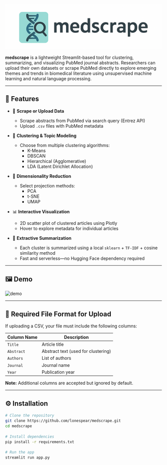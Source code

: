 <p align="center">
  <img src="medscrape.png" alt="medscrape logo" width="600"/>
</p>

**medscrape** is a lightweight Streamlit-based tool for clustering, summarizing, and visualizing PubMed journal abstracts. Researchers can upload their own datasets or scrape PubMed directly to explore emerging themes and trends in biomedical literature using unsupervised machine learning and natural language processing.

---

## 🚀 Features

- 🔎 **Scrape or Upload Data**  
  - Scrape abstracts from PubMed via search query (Entrez API)  
  - Upload `.csv` files with PubMed metadata

- 🧠 **Clustering & Topic Modeling**  
  - Choose from multiple clustering algorithms:  
    - K-Means  
    - DBSCAN  
    - Hierarchical (Agglomerative)  
    - LDA (Latent Dirichlet Allocation)

- 🔻 **Dimensionality Reduction**  
  - Select projection methods:  
    - PCA  
    - t-SNE  
    - UMAP  

- 📊 **Interactive Visualization**  
  - 2D scatter plot of clustered articles using Plotly  
  - Hover to explore metadata for individual articles

- 📝 **Extractive Summarization**  
  - Each cluster is summarized using a local `sklearn` + `TF-IDF` + cosine similarity method  
  - Fast and serverless—no Hugging Face dependency required

---

## 🖼️ Demo

![demo](https://user-images.githubusercontent.com/.../example.png) <!-- optional: insert GIF or screenshot of interface -->

---

## 📂 Required File Format for Upload

If uploading a CSV, your file must include the following columns:

| Column Name     | Description                                 |
|------------------|---------------------------------------------|
| `Title`         | Article title                                |
| `Abstract`      | Abstract text (used for clustering)          |
| `Authors`       | List of authors                              |
| `Journal`       | Journal name                                 |
| `Year`          | Publication year                             |

**Note:** Additional columns are accepted but ignored by default.

---

## ⚙️ Installation

```bash
# Clone the repository
git clone https://github.com/lonespear/medscrape.git
cd medscrape

# Install dependencies
pip install -r requirements.txt

# Run the app
streamlit run app.py

